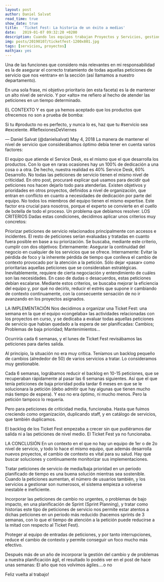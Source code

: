 ```yaml
---
layout: post
author: Daniel Salvat
read_time: true
show_date: true
title:  'Ticket Fest: La historia de un éxito a medias'
date:   2019-01-07 09:32:20 +0200
description: Cuando los equipos trabajan Proyectos y Servicios, gestionar ambas actividades a veces puede suponer un reto important.
img: posts/20190107/ticketfest-1200x801.jpg
tags: [servicios, proyectos]
mathjax: yes
---
```


Una de las funciones que considero más relevantes en mi responsabilidad es la de asegurar el correcto tratamiento de todas aquellas peticiones de servicio que nos «entran» en la sección (así llamamos a nuestro departamento).

En una sola frase, mi objetivo prioritario (en esta faceta) es la de mantener un alto nivel de servicio. Y por «alto» me refiero al hecho de atender las peticiones en un tiempo determinado.

EL CONTEXTO
Y es que ya hemos aceptado que los productos que ofrecemos no son a prueba de bomba:

Si tu #producto no es perfecto, y nunca lo es, haz que tu #servicio sea #excelente. #ReflexionesDeViernes

— Daniel Salvat (@danielsalvat) May 4, 2018
La manera de mantener el nivel de servicio que considerábamos óptimo debía tener en cuenta varios factores:

El equipo que atiende el Service Desk, es el mismo que el que desarrolla los productos. Con lo que en raras ocasiones hay un 100% de dedicación a una cosa o a otra. De hecho, nuestra realidad es 40% Service Desk, 60% Desarrollo.
No todas las peticiones de servicio tienen el mismo nivel de criticidad. En otro post, procuraré explicar qué usamos para decidir qué peticiones nos hacen dejarlo todo para atenderlas.
Existen objetivos y prioridades en otros proyectos, definidos a nivel de organización, que entran en conflicto en cuanto a necesidades de dedicación por parte del equipo.
No todos los miembros del equipo tienen el mismo expertise. Este factor era crucial para nosotros, porque el experto se convierte en el cuello de botella de todo el proceso. Un problema que debíamos resolver.
LOS CRITERIOS
Dadas estas condiciones, decidimos aplicar unos criterios muy concretos:

Priorizar peticiones de servicio relacionados principalmente con accesos e incidentes. El resto de peticiones serían evaluadas y tratadas en cuanto fuera posible en base a su priorización. Se buscaba, mediante este criterio, cumplir con dos objetivos:
Externamente: Asegurar la continuidad del negocio en cualquier de los servicios que se ofrece.
Internamente: Evitar la pérdida de foco y la inherente pérdida de tiempo que conlleva el cambio de contexto provocado por la atención a la petición.
Sólo dejar «pasar» como prioritarias aquellas peticiones que se consideraban estratégicas.
Inevitablemente, requiere de cierta negociación y entendimiento de cuáles son las necesidades.
En caso de dudas o desacuerdos, estas peticiones debían escalarse.
Mediante estos criterios, se buscaba mejorar la eficiencia del equipo y, por qué no decirlo, reducir el estrés que supone ir cambiando de contexto continuamente, con la consecuente sensación de no ir avanzando en los proyectos asignados.

LA IMPLEMENTACIÓN
Nos decidimos a organizar una Ticket Fest: una semana en la que el equipo «congelaba» las actividades relacionadas con los proyectos en curso, y se dedicaba a evaluar todas aquellas peticiones de servicio que habían quedado a la espera de ser planificadas: Cambios; Problemas de baja prioridad; Mantenimientos…

Ocurriría cada 6 semanas, y el lunes de Ticket Fest revisábamos las peticiones para darles salida.

Al principio, la situación no era muy crítica. Teníamos un backlog pequeño de cambios (alrededor de 50) de varios servicios a tratar. Lo consideramos muy gestionable.

Cada 6 semanas, lográbamos reducir el backlog en 10-15 peticiones, que se recuperaban rápidamente al pasar las 6 semanas siguientes. Así que el que tenía peticiones de baja prioridad podía tardar 6 meses en que se le solucionara la petición (debo admitir que hay algunas que tienen mucho más tiempo de espera). Y eso no era óptimo, ni mucho menos. Pero la petición tampoco lo requería.

Pero para peticiones de criticidad media, funcionaba. Hasta que fuimos creciendo como organización, duplicando staff, y en catálogo de servicios, que también duplicamos.

El backlog de los Ticket Fest empezaba a crecer sin que pudiéramos dar salida ni a las peticiones de nivel medio. El Ticket Fest ya no funcionaba.

LA CONCLUSIÓN
En un contexto en el que no hay un equipo de 1er o de 2o nivel de servicio, y todo lo hace el mismo equipo, que además desarrolla nuevos proyectos, el cambio de contexto es vital para su salud. Hay que buscar soluciones y continuamente monitorizar sus implementaciones.

Tratar peticiones de servicio de media/baja prioridad en un periodo planificado de tiempo es una buena solución mientras sea sostenible. Cuando la peticiones aumentan, el número de usuarios también, y los servicios a gestionar son numerosos, el sistema empieza a volverse inestable e ineficiente.

Incorporar las peticiones de cambio no urgentes, o problemas de bajo impacto, en una planificación de Sprint (Sprint Planning), y tratar como historias este tipo de peticiones de servicio nos permite estar atentos a dichas peticiones en un periodo más reducido (hacemos sprints de 3 semanas, con lo que el tiempo de atención a la petición puede reducirse a la mitad con respecto al Ticket Fest).

Proteger al equipo de entradas de peticiones, y por tanto interrupciones, reduce el cambio de contexto y permite conseguir un foco mucho más efectivo.

Después más de un año de incorporar la gestión del cambio y de problemas a nuestra planificación ágil, el resultado lo podéis ver en el post de hace unas semanas: El año que nos volvimos ágiles….o no

Feliz vuelta al trabajo!
